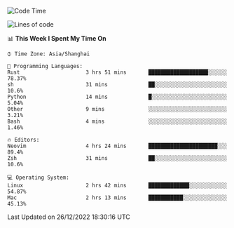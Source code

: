 <!--START_SECTION:waka-->
![Code Time](http://img.shields.io/badge/Code%20Time-1%2C075%20hrs%206%20mins-blue)

![Lines of code](https://img.shields.io/badge/From%20Hello%20World%20I%27ve%20Written-24%20Thousand%20lines%20of%20code-blue)

📊 **This Week I Spent My Time On** 

```text
⌚︎ Time Zone: Asia/Shanghai

💬 Programming Languages: 
Rust                     3 hrs 51 mins       ███████████████████░░░░░░   78.37% 
sh                       31 mins             ██░░░░░░░░░░░░░░░░░░░░░░░   10.6% 
Python                   14 mins             █░░░░░░░░░░░░░░░░░░░░░░░░   5.04% 
Other                    9 mins              ░░░░░░░░░░░░░░░░░░░░░░░░░   3.21% 
Bash                     4 mins              ░░░░░░░░░░░░░░░░░░░░░░░░░   1.46%

🔥 Editors: 
Neovim                   4 hrs 24 mins       ██████████████████████░░░   89.4% 
Zsh                      31 mins             ██░░░░░░░░░░░░░░░░░░░░░░░   10.6%

💻 Operating System: 
Linux                    2 hrs 42 mins       █████████████░░░░░░░░░░░░   54.87% 
Mac                      2 hrs 13 mins       ███████████░░░░░░░░░░░░░░   45.13%

```


 Last Updated on 26/12/2022 18:30:16 UTC
<!--END_SECTION:waka-->

